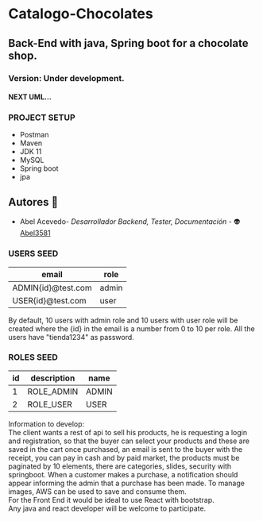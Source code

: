 # Catalogo-Chocolates
## Back-End with java, Spring boot for a chocolate shop.<br>
### Version: Under development.<br>
#### NEXT UML...


### PROJECT SETUP

- Postman
- Maven
- JDK 11
- MySQL
- Spring boot
- jpa

## Autores :star_struck:

- Abel Acevedo- *Desarrollador Backend, Tester, Documentación* - :alien:[Abel3581](https://github.com/Abel3581)


### USERS SEED

| email              | role  |  
|--------------------|-------|
| ADMIN{id}@test.com | admin | 
| USER{id}@test.com  | user  | 

By default, 10 users with admin role and 10 users with user role will be created where the {id} in
the email is a number from 0 to 10 per role. All the users have "tienda1234" as password.

### ROLES SEED

| id |  description |  name   |
|----|--------------|---------| 
| 1  |  ROLE_ADMIN  |  ADMIN  |
| 2  |  ROLE_USER   |  USER   | 


Information to develop:<br>
The client wants a rest of api to sell his products, he is requesting a login and registration, so that the buyer can
select your products and these are saved in the cart once purchased, an email is sent to the buyer with the receipt, you can pay
in cash and by paid market, the products must be paginated by 10 elements, there are categories, slides, security with springboot.
When a customer makes a purchase, a notification should appear informing the admin that a purchase has been made.
To manage images, AWS can be used to save and consume them.
<br>
For the Front End it would be ideal to use React with bootstrap.
<br>
Any java and react developer will be welcome to participate.
